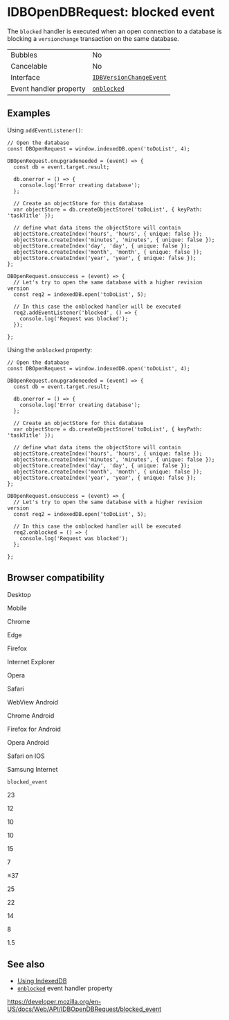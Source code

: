 IDBOpenDBRequest: blocked event
===============================

The `blocked` handler is executed when an open connection to a database is blocking a `versionchange` transaction on the same database.

<table><tbody><tr class="odd"><td>Bubbles</td><td>No</td></tr><tr class="even"><td>Cancelable</td><td>No</td></tr><tr class="odd"><td>Interface</td><td><a href="../idbversionchangeevent"><code>IDBVersionChangeEvent</code></a></td></tr><tr class="even"><td>Event handler property</td><td><a href="onblocked"><code>onblocked</code></a></td></tr></tbody></table>

Examples
--------

Using `addEventListener()`:

    // Open the database
    const DBOpenRequest = window.indexedDB.open('toDoList', 4);

    DBOpenRequest.onupgradeneeded = (event) => {
      const db = event.target.result;

      db.onerror = () => {
        console.log('Error creating database');
      };

      // Create an objectStore for this database
      var objectStore = db.createObjectStore('toDoList', { keyPath: 'taskTitle' });

      // define what data items the objectStore will contain
      objectStore.createIndex('hours', 'hours', { unique: false });
      objectStore.createIndex('minutes', 'minutes', { unique: false });
      objectStore.createIndex('day', 'day', { unique: false });
      objectStore.createIndex('month', 'month', { unique: false });
      objectStore.createIndex('year', 'year', { unique: false });
    };

    DBOpenRequest.onsuccess = (event) => {
      // Let's try to open the same database with a higher revision version
      const req2 = indexedDB.open('toDoList', 5);

      // In this case the onblocked handler will be executed
      req2.addEventListener('blocked', () => {
        console.log('Request was blocked');
      });

    };

Using the `onblocked` property:

    // Open the database
    const DBOpenRequest = window.indexedDB.open('toDoList', 4);

    DBOpenRequest.onupgradeneeded = (event) => {
      const db = event.target.result;

      db.onerror = () => {
        console.log('Error creating database');
      };

      // Create an objectStore for this database
      var objectStore = db.createObjectStore('toDoList', { keyPath: 'taskTitle' });

      // define what data items the objectStore will contain
      objectStore.createIndex('hours', 'hours', { unique: false });
      objectStore.createIndex('minutes', 'minutes', { unique: false });
      objectStore.createIndex('day', 'day', { unique: false });
      objectStore.createIndex('month', 'month', { unique: false });
      objectStore.createIndex('year', 'year', { unique: false });
    };

    DBOpenRequest.onsuccess = (event) => {
      // Let's try to open the same database with a higher revision version
      const req2 = indexedDB.open('toDoList', 5);

      // In this case the onblocked handler will be executed
      req2.onblocked = () => {
        console.log('Request was blocked');
      };

    };

Browser compatibility
---------------------

Desktop

Mobile

Chrome

Edge

Firefox

Internet Explorer

Opera

Safari

WebView Android

Chrome Android

Firefox for Android

Opera Android

Safari on IOS

Samsung Internet

`blocked_event`

23

12

10

10

15

7

≤37

25

22

14

8

1.5

See also
--------

-   [Using IndexedDB](../indexeddb_api/using_indexeddb)
-   [`onblocked`](onblocked) event handler property

<a href="https://developer.mozilla.org/en-US/docs/Web/API/IDBOpenDBRequest/blocked_event" class="_attribution-link">https://developer.mozilla.org/en-US/docs/Web/API/IDBOpenDBRequest/blocked_event</a>
